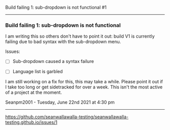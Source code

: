 Build failing 1: sub-dropdown is not functional #1 

***

### Build failing 1: sub-dropdown is not functional

I am writing this so others don't have to point it out: build V1 is currently failing due to bad syntax with the sub-dropdown menu.

Issues:

- [ ] Sub-dropdown caused a syntax failure

- [ ] Language list is garbled

I am still working on a fix for this, this may take a while. Please point it out if I take too long or get sidetracked for over a week. This isn't the most active of a project at the moment.

Seanpm2001 - Tuesday, June 22nd 2021 at 4:30 pm

***

https://github.com/seanwallawalla-testing/seanwallawalla-testing.github.io/issues/1

